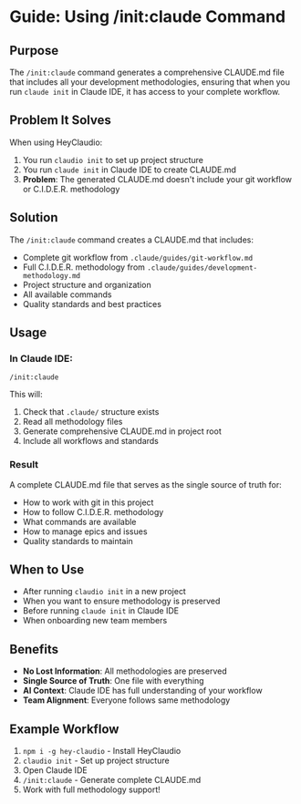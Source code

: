# Guide: Using /init:claude Command

## Purpose
The `/init:claude` command generates a comprehensive CLAUDE.md file that includes all your development methodologies, ensuring that when you run `claude init` in Claude IDE, it has access to your complete workflow.

## Problem It Solves
When using HeyClaudio:
1. You run `claudio init` to set up project structure
2. You run `claude init` in Claude IDE to create CLAUDE.md
3. **Problem**: The generated CLAUDE.md doesn't include your git workflow or C.I.D.E.R. methodology

## Solution
The `/init:claude` command creates a CLAUDE.md that includes:
- Complete git workflow from `.claude/guides/git-workflow.md`
- Full C.I.D.E.R. methodology from `.claude/guides/development-methodology.md`
- Project structure and organization
- All available commands
- Quality standards and best practices

## Usage

### In Claude IDE:
```
/init:claude
```

This will:
1. Check that `.claude/` structure exists
2. Read all methodology files
3. Generate comprehensive CLAUDE.md in project root
4. Include all workflows and standards

### Result
A complete CLAUDE.md file that serves as the single source of truth for:
- How to work with git in this project
- How to follow C.I.D.E.R. methodology
- What commands are available
- How to manage epics and issues
- Quality standards to maintain

## When to Use
- After running `claudio init` in a new project
- When you want to ensure methodology is preserved
- Before running `claude init` in Claude IDE
- When onboarding new team members

## Benefits
- **No Lost Information**: All methodologies are preserved
- **Single Source of Truth**: One file with everything
- **AI Context**: Claude IDE has full understanding of your workflow
- **Team Alignment**: Everyone follows same methodology

## Example Workflow
1. `npm i -g hey-claudio` - Install HeyClaudio
2. `claudio init` - Set up project structure
3. Open Claude IDE
4. `/init:claude` - Generate complete CLAUDE.md
5. Work with full methodology support!